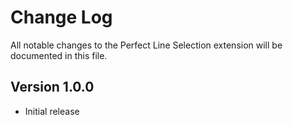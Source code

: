 # Change Log

All notable changes to the Perfect Line Selection extension will be documented in this file.

## Version 1.0.0

- Initial release